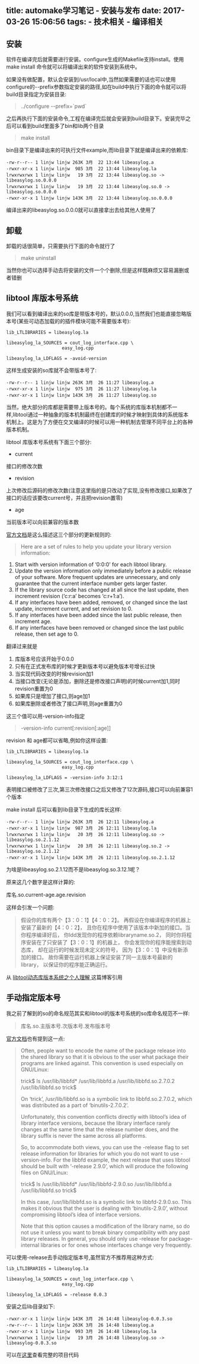 title: automake学习笔记 - 安装与发布
date: 2017-03-26 15:06:56
tags:
	- 技术相关
	- 编译相关
---
## 安装

软件在编译完后就需要进行安装。configure生成的Makefile支持install。使用make install 命令就可以将编译出来的软件安装到系统中。

如果没有做配置，默认会安装到/usr/local中,当然如果需要的话也可以使用configure的--prefix参数指定安装的路径,如在build中执行下面的命令就可以将build目录指定为安装目录:

> ../configure --prefix=\`pwd\`

之后再执行下面的安装命令,工程在编译完后就会安装到build目录下。安装完毕之后可以看到build里面多了bin和lib两个目录

> make install

bin目录下是编译出来的可执行文件example,而lib目录下就是编译出来的依赖库:

```
-rw-r--r-- 1 linjw linjw 263K 3月  22 13:44 libeasylog.a
-rwxr-xr-x 1 linjw linjw  985 3月  22 13:44 libeasylog.la
lrwxrwxrwx 1 linjw linjw   19 3月  22 13:44 libeasylog.so -> libeasylog.so.0.0.0
lrwxrwxrwx 1 linjw linjw   19 3月  22 13:44 libeasylog.so.0 -> libeasylog.so.0.0.0
-rwxr-xr-x 1 linjw linjw 143K 3月  22 13:44 libeasylog.so.0.0.0
```


编译出来的libeasylog.so.0.0.0就可以直接拿出去给其他人使用了

## 卸载

卸载的话很简单，只需要执行下面的命令就行了

> make uninstall

当然你也可以选择手动去将安装的文件一个个删除,但是这样既麻烦又容易漏删或者错删

## libtool 库版本号系统

我们可以看到编译出来的so库是带版本号的，默认0.0.0,当然我们也能直接忽略版本号(某些可动态加载的的插件模块可能不需要版本号):

```
lib_LTLIBRARIES = libeasylog.la

libeasylog_la_SOURCES = cout_log_interface.cpp \
					 easy_log.cpp 

libeasylog_la_LDFLAGS = -avoid-version
```

这样生成安装的so库就不会带版本号了:

```
-rw-r--r-- 1 linjw linjw 263K 3月  26 11:27 libeasylog.a
-rwxr-xr-x 1 linjw linjw  975 3月  26 11:27 libeasylog.la
-rwxr-xr-x 1 linjw linjw 143K 3月  26 11:27 libeasylog.so
```

当然，绝大部分的库都是需要带上版本号的。每个系统的库版本机制都不一样,libtool通过一种抽象的版本机制最终在创建库的时候才映射到具体的系统版本机制上。这是为了方便在交叉编译的时候可以用一种机制去管理不同平台上的各种版本机制。

libtool 库版本号系统有下面三个部分:

- current

接口的修改次数

- revision

上次修改后源码的修改次数(注意这里指的是只改动了实现,没有修改接口,如果改了接口的话应该要改current号，并且把revision置零)

- age

当前版本可以向前兼容的版本数

[官方文档](http://www.gnu.org/software/libtool/manual/libtool.html#Updating-version-info)是这么描述这三个部分的更新规则的:

> Here are a set of rules to help you update your library version information:
1.    Start with version information of ‘0:0:0’ for each libtool library.
2.    Update the version information only immediately before a public release of your software. More frequent updates are unnecessary, and only guarantee that the current interface number gets larger faster.
3.    If the library source code has changed at all since the last update, then increment revision (‘c:r:a’ becomes ‘c:r+1:a’).
4.    If any interfaces have been added, removed, or changed since the last update, increment current, and set revision to 0.
5.    If any interfaces have been added since the last public release, then increment age.
6.    If any interfaces have been removed or changed since the last public release, then set age to 0. 

翻译过来就是

1. 库版本号应该开始于0.0.0
2. 只有在正式发布库的时候才更新版本号以避免版本号增长过快
3. 当实现代码改变的时候revision加1
4. 当接口改变(无论是添加，删除还是修改接口声明)的时候current加1,同时revision重置为0
5. 如果库只是增加了接口,则age加1
6. 如果库删除或者修改了接口声明,则age重置为0

这三个值可以用-version-info指定

> -version-info current[:revision[:age]] 

revision 和 age都可以省略,例如你这样设置:

```
lib_LTLIBRARIES = libeasylog.la

libeasylog_la_SOURCES = cout_log_interface.cpp \
					 easy_log.cpp 

libeasylog_la_LDFLAGS = -version-info 3:12:1
```

表明接口被修改了三次,第三次修改接口之后又修改了12次源码,接口可以向前兼容1个版本

make install 后可以看到lib目录下生成的库长这样:

```
-rw-r--r-- 1 linjw linjw 263K 3月  26 12:11 libeasylog.a
-rwxr-xr-x 1 linjw linjw  987 3月  26 12:11 libeasylog.la
lrwxrwxrwx 1 linjw linjw   20 3月  26 12:11 libeasylog.so -> libeasylog.so.2.1.12
lrwxrwxrwx 1 linjw linjw   20 3月  26 12:11 libeasylog.so.2 -> libeasylog.so.2.1.12
-rwxr-xr-x 1 linjw linjw 143K 3月  26 12:11 libeasylog.so.2.1.12
```

为啥是libeasylog.so.2.1.12而不是libeasylog.so.3.12.1呢？

原来这几个数字是这样计算的:

库名.so.current-age.age.revision

这样会引发一个问题:

> 假设你的库有两个【3：0：1】【4：0：2】。 再假设在你编译程序的机器上安装了最新的【4：0：2】， 且你在程序中使用了该版本中新加的接口。当你程序编译好后， 你ldd发现你的程序依赖libraryname.so.2， 同时你将程序安装在了只安装了【3：0：1】的机器上， 你会发现你的程序能搜索到动态库， 却在运行的时候发现未定义的符号， 因为【3：0：1】中没有新添加的接口。 故你需要在运行机器上保证安装了同一主版本号最新的library， 以保证你的程序能正确运行。

从 [libtool动态库版本系统之个人理解 ](http://blog.csdn.net/zlyong0018/article/details/16846325) 这篇博客引用

## 手动指定版本号

我之前了解到的so的命名规范其实和libtool的版本号系统的so库命名规范不一样:

> 库名.so.主版本号.次版本号.发布版本号

[官方文档](http://www.gnu.org/software/libtool/manual/libtool.html#Release-numbers)也有提到这一点:


> Often, people want to encode the name of the package release into the shared library so that it is obvious to the user what package their programs are linked against. This convention is used especially on GNU/Linux:
> 
> trick$ ls /usr/lib/libbfd*
> /usr/lib/libbfd.a           /usr/lib/libbfd.so.2.7.0.2
> /usr/lib/libbfd.so
> trick$
> 
> On ‘trick’, /usr/lib/libbfd.so is a symbolic link to libbfd.so.2.7.0.2, which was distributed as a part of ‘binutils-2.7.0.2’.
> 
> Unfortunately, this convention conflicts directly with libtool’s idea of library interface versions, because the library interface rarely changes at the same time that the release number does, and the library suffix is never the same across all platforms.
> 
> So, to accommodate both views, you can use the -release flag to set release information for libraries for which you do not want to use -version-info. For the libbfd example, the next release that uses libtool should be built with ‘-release 2.9.0’, which will produce the following files on GNU/Linux:
> 
> trick$ ls /usr/lib/libbfd*
> /usr/lib/libbfd-2.9.0.so     /usr/lib/libbfd.a
> /usr/lib/libbfd.so
> trick$
> 
> In this case, /usr/lib/libbfd.so is a symbolic link to libbfd-2.9.0.so. This makes it obvious that the user is dealing with ‘binutils-2.9.0’, without compromising libtool’s idea of interface versions.
> 
> Note that this option causes a modification of the library name, so do not use it unless you want to break binary compatibility with any past library releases. In general, you should only use -release for package-internal libraries or for ones whose interfaces change very frequently. 

可以使用-release去手动指定版本号,虽然官方不推荐用这种方式:

```
lib_LTLIBRARIES = libeasylog.la

libeasylog_la_SOURCES = cout_log_interface.cpp \
					 easy_log.cpp 

libeasylog_la_LDFLAGS = -release 0.0.3
```

安装之后lib目录如下:

```
-rwxr-xr-x 1 linjw linjw 143K 3月  26 14:48 libeasylog-0.0.3.so
-rw-r--r-- 1 linjw linjw 263K 3月  26 14:48 libeasylog.a
-rwxr-xr-x 1 linjw linjw  993 3月  26 14:48 libeasylog.la
lrwxrwxrwx 1 linjw linjw   19 3月  26 14:48 libeasylog.so -> libeasylog-0.0.3.so
```

可以在[这里](https://github.com/bluesky466/automake-demo/tree/v0.0.3)查看完整的项目代码
